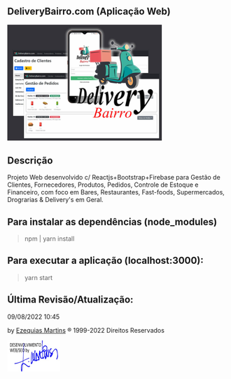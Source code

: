 ## DeliveryBairro.com (Aplicação Web)

<img src="/public/images/screenshot.jpg" width="70%"><br>

## Descrição<br>
Projeto Web desenvolvido c/ Reactjs+Bootstrap+Firebase para Gestão de Clientes, Fornecedores, Produtos, Pedidos, Controle de Estoque e Financeiro, com foco em Bares, Restaurantes, Fast-foods, Supermercados, Drograrias & Delivery's em Geral.

## Para instalar as dependências (node_modules)
> npm | yarn install

## Para executar a aplicação (localhost:3000):
> yarn start

## Última Revisão/Atualização:
09/08/2022 10:45

by <a href="https://ezequiasmartins.blogspot.com/" target="_blank">Ezequias Martins</a> ® 1999-2022 Direitos Reservados
<p><a href="https://ezequiasmartins.blogspot.com/" target="_blank"><img src="/public/images/assinatura.jpg"></a></p>
